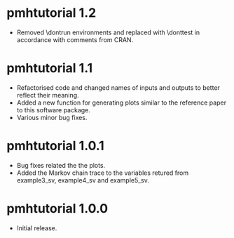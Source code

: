 # pmhtutorial 1.2
* Removed \dontrun environments and replaced with \donttest in accordance with comments from CRAN.

# pmhtutorial 1.1
* Refactorised code and changed names of inputs and outputs to better reflect their meaning.
* Added a new function for generating plots similar to the reference paper to this software package.
* Various minor bug fixes.

# pmhtutorial 1.0.1
* Bug fixes related the the plots.
* Added the Markov chain trace to the variables
  retured from example3_sv, example4_sv and
  example5_sv.

# pmhtutorial 1.0.0
* Initial release.
